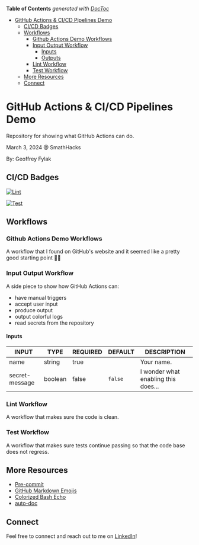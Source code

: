 <!-- START doctoc generated TOC please keep comment here to allow auto update -->
<!-- DON'T EDIT THIS SECTION, INSTEAD RE-RUN doctoc TO UPDATE -->
**Table of Contents**  *generated with [DocToc](https://github.com/thlorenz/doctoc)*

- [GitHub Actions & CI/CD Pipelines Demo](#github-actions--cicd-pipelines-demo)
  - [CI/CD Badges](#cicd-badges)
  - [Workflows](#workflows)
    - [Github Actions Demo Workflows](#github-actions-demo-workflows)
    - [Input Output Workflow](#input-output-workflow)
      - [Inputs](#inputs)
      - [Outputs](#outputs)
    - [Lint Workflow](#lint-workflow)
    - [Test Workflow](#test-workflow)
  - [More Resources](#more-resources)
  - [Connect](#connect)

<!-- END doctoc generated TOC please keep comment here to allow auto update -->


# GitHub Actions & CI/CD Pipelines Demo

Repository for showing what GitHub Actions can do.

March 3, 2024 @ SmathHacks

By: Geoffrey Fylak

## CI/CD Badges

[![Lint](https://github.com/gefyla/smathhacks-github-actions-demo-2024/actions/workflows/lint.yaml/badge.svg?branch-main)](https://github.com/gefyla/smathhacks-github-actions-demo-2024/actions/workflows/lint.yaml)

[![Test](https://github.com/gefyla/smathhacks-github-actions-demo-2024/actions/workflows/test.yaml/badge.svg?branch-main)](https://github.com/gefyla/smathhacks-github-actions-demo-2024/actions/workflows/test.yaml)

## Workflows

### Github Actions Demo Workflows

A workflow that I found on GitHub's website and it seemed like a pretty good starting point 🤷‍♂️

### Input Output Workflow

A side piece to show how GitHub Actions can:
- have manual triggers
- accept user input
- produce output
- output colorful logs
- read secrets from the repository

#### Inputs

<!-- AUTO-DOC-INPUT:START - Do not remove or modify this section -->

|     INPUT      |  TYPE   | REQUIRED | DEFAULT |             DESCRIPTION             |
|----------------|---------|----------|---------|-------------------------------------|
|      name      | string  |   true   |         |             Your name.              |
| secret-message | boolean |  false   | `false` | I wonder what enabling this does... |

<!-- AUTO-DOC-INPUT:END -->

### Lint Workflow

A workflow that makes sure the code is clean.

### Test Workflow

A workflow that makes sure tests continue passing so that the code base does not regress.

## More Resources

- [Pre-commit](https://pre-commit.com)
- [GitHub Markdown Emojis](https://gist.github.com/rxaviers/7360908)
- [Colorized Bash Echo](https://gist.github.com/stevewithington/b1b620b5bc9252e2c32e2cad35efbf83)
- [auto-doc](https://github.com/tj-actions/auto-doc)


## Connect

Feel free to connect and reach out to me on [LinkedIn](www.linkedin.com/in/geoffrey-fylak-01885b156)!
